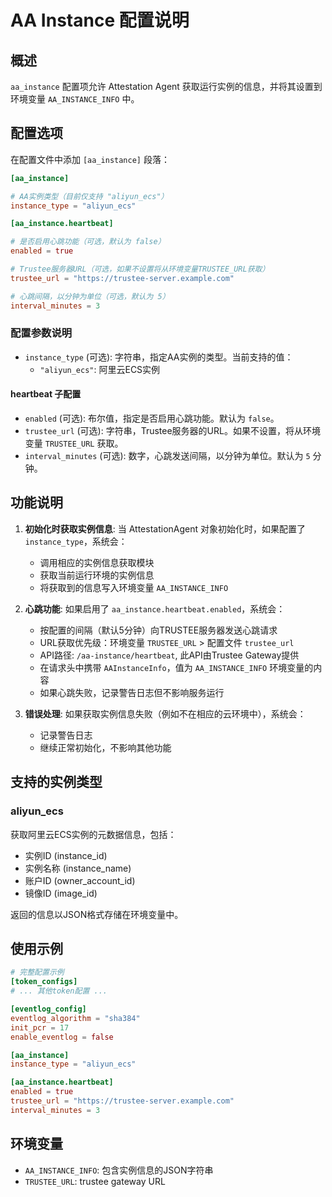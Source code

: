 # AA Instance 配置说明

## 概述

`aa_instance` 配置项允许 Attestation Agent 获取运行实例的信息，并将其设置到环境变量 `AA_INSTANCE_INFO` 中。

## 配置选项

在配置文件中添加 `[aa_instance]` 段落：

```toml
[aa_instance]

# AA实例类型（目前仅支持 "aliyun_ecs"）
instance_type = "aliyun_ecs"

[aa_instance.heartbeat]

# 是否启用心跳功能（可选，默认为 false）
enabled = true

# Trustee服务器URL（可选，如果不设置将从环境变量TRUSTEE_URL获取）
trustee_url = "https://trustee-server.example.com"

# 心跳间隔，以分钟为单位（可选，默认为 5）
interval_minutes = 3
```

### 配置参数说明

- `instance_type` (可选): 字符串，指定AA实例的类型。当前支持的值：
  - `"aliyun_ecs"`: 阿里云ECS实例

#### heartbeat 子配置
- `enabled` (可选): 布尔值，指定是否启用心跳功能。默认为 `false`。
- `trustee_url` (可选): 字符串，Trustee服务器的URL。如果不设置，将从环境变量 `TRUSTEE_URL` 获取。
- `interval_minutes` (可选): 数字，心跳发送间隔，以分钟为单位。默认为 `5` 分钟。

## 功能说明

1. **初始化时获取实例信息**: 当 AttestationAgent 对象初始化时，如果配置了 `instance_type`，系统会：
   - 调用相应的实例信息获取模块
   - 获取当前运行环境的实例信息
   - 将获取到的信息写入环境变量 `AA_INSTANCE_INFO`

2. **心跳功能**: 如果启用了 `aa_instance.heartbeat.enabled`，系统会：
   - 按配置的间隔（默认5分钟）向TRUSTEE服务器发送心跳请求
   - URL获取优先级：环境变量 `TRUSTEE_URL` > 配置文件 `trustee_url`
   - API路径: `/aa-instance/heartbeat`, 此API由Trustee Gateway提供
   - 在请求头中携带 `AAInstanceInfo`，值为 `AA_INSTANCE_INFO` 环境变量的内容
   - 如果心跳失败，记录警告日志但不影响服务运行

3. **错误处理**: 如果获取实例信息失败（例如不在相应的云环境中），系统会：
   - 记录警告日志
   - 继续正常初始化，不影响其他功能

## 支持的实例类型

### aliyun_ecs

获取阿里云ECS实例的元数据信息，包括：
- 实例ID (instance_id)
- 实例名称 (instance_name)  
- 账户ID (owner_account_id)
- 镜像ID (image_id)

返回的信息以JSON格式存储在环境变量中。

## 使用示例

```toml
# 完整配置示例
[token_configs]
# ... 其他token配置 ...

[eventlog_config]
eventlog_algorithm = "sha384"
init_pcr = 17
enable_eventlog = false

[aa_instance]
instance_type = "aliyun_ecs"

[aa_instance.heartbeat]
enabled = true
trustee_url = "https://trustee-server.example.com"
interval_minutes = 3
```

## 环境变量

- `AA_INSTANCE_INFO`: 包含实例信息的JSON字符串
- `TRUSTEE_URL`: trustee gateway URL
